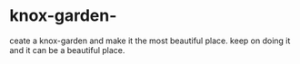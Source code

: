 # knox-garden-
ceate a knox-garden and make it the most beautiful place. 
keep on doing it and it can be a beautiful place.

